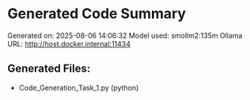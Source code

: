 # Generated Code Summary

Generated on: 2025-08-06 14:06:32
Model used: smollm2:135m
Ollama URL: http://host.docker.internal:11434

## Generated Files:
- Code_Generation_Task_1.py (python)
